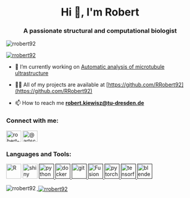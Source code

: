 <h1 align="center">Hi 👋, I'm Robert</h1>
<h3 align="center">A passionate structural and computational biologist</h3>

<p align="left"> <img src="https://komarev.com/ghpvc/?username=rrobert92&label=Profile%20views&color=0e75b6&style=flat" alt="rrobert92" /> </p>

<p align="left"> <a href="https://github.com/ryo-ma/github-profile-trophy"><img src="https://github-profile-trophy.vercel.app/?username=rrobert92" alt="rrobert92" /></a> </p>

- 🔭 I’m currently working on [Automatic analysis of microtubule ultrastructure](https://github.com/RRobert92/MT_Analysis)

- 👨‍💻 All of my projects are available at [https://github.com/RRobert92](https://github.com/RRobert92)

- 📫 How to reach me **robert.kiewisz@tu-dresden.de**

<p align="left">
<h3 align="left">Connect with me:</h3>
<a href="https://linkedin.com/in/robert-kiewisz" target="blank"><img align="center" src="https://cdn.jsdelivr.net/npm/simple-icons@3.0.1/icons/linkedin.svg" alt="robert-kiewisz" height="30" width="40" /></a>
<a href="https://instagram.com/@artscience_kerth" target="blank"><img align="center" src="https://cdn.jsdelivr.net/npm/simple-icons@3.0.1/icons/instagram.svg" alt="@artscience_kerth" height="30" width="40" /></a>
</p>

<h3 align="left">Languages and Tools:</h3>
<p align="left"> 
  <img src="https://upload.wikimedia.org/wikipedia/commons/thumb/1/1b/R_logo.svg/1280px-R_logo.svg.png" alt="R" width="40" height="40"/> 
  <img src="https://www.rstudio.com/wp-content/uploads/2014/04/shiny.png" alt="shiny" width="40" height="40"/> </a> <a href="" target="_blank">
  <img src="https://devicons.github.io/devicon/devicon.git/icons/python/python-original.svg" alt="python" width="40" height="40"/> 
  <img src="https://devicons.github.io/devicon/devicon.git/icons/docker/docker-original-wordmark.svg" alt="docker" width="40" height="40"/>  
  <img src="https://www.vectorlogo.zone/logos/git-scm/git-scm-icon.svg" alt="git" width="40" height="40"/> 
  <img src="https://damassets.autodesk.net/content/dam/autodesk/www/products/responsive-imagery/responsive-badges-free-trial/2020/fusion-360-icon-128px-hd.png" alt="Fusion360" width="40" height="40"/> 
  <img src="https://www.vectorlogo.zone/logos/pytorch/pytorch-icon.svg" alt="pytorch" width="40" height="40"/> 
  <img src="https://www.vectorlogo.zone/logos/tensorflow/tensorflow-icon.svg" alt="tensorflow" width="40" height="40"/> 
  <img src="https://download.blender.org/branding/community/blender_community_badge_white.svg" alt="blender" width="40" height="40"/></p>

<p><img align="left" src="https://github-readme-stats.vercel.app/api/top-langs/?username=rrobert92&layout=compact" alt="rrobert92" /></p>

<p>&nbsp;<img align="center" src="https://github-readme-stats.vercel.app/api?username=rrobert92&show_icons=true" alt="rrobert92" /></p>
